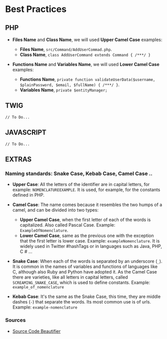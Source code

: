 # Best Practices

## PHP

* **Files Name** and **Class Name**, we will used **Upper Camel Case** examples:
    * **Files Name**, `src/Command/AddUserCommad.php`.
    * **Class Name**, `class AddUserCommand extends Command { /***/ }`

* **Functions Name** and **Variables Name**, we will used **Lower Camel Case** examples:
    * **Functions Name**, `private function validateUserData($username, $plainPassword, $email, $fullName) { /***/ }`.
    * **Variables Name**, `private $entityManager;`

## TWIG

```
// To Do...
```

## JAVASCRIPT

```
// To Do...
```

## EXTRAS 

### Naming standards: Snake Case, Kebab Case, Camel Case ..

* **Upper Case**: All the letters of the identifier are in capital letters, for example: `NOMENCLATUREEXAMPLE`. It is used, for example, for the constants defined in PHP.

* **Camel Case**: The name comes because it resembles the two humps of a camel, and can be divided into two types:
    * **Upper Camel Case**, when the first letter of each of the words is capitalized. Also called Pascal Case. Example: `ExampleOfNomenclature`.
    * **Lower Camel Case**, same as the previous one with the exception that the first letter is lower case. Example: `exampleNomenclature`.
It is widely used in Twitter #hashTags or in languages ​​such as Java, PHP, C # ...

* **Snake Case**: When each of the words is separated by an underscore (`_`). It is common in the names of variables and functions of languages ​​like C, although also Ruby and Python have adopted it. As the Camel Case there are varieties, like all letters in capital letters, called `SCREAMING_SNAKE_CASE`, which is used to define constants. Example: `example_of_nomenclature`

* **Kebab Case**: It's the same as the Snake Case, this time, they are middle dashes (`-`) that separate the words. Its most common use is of urls. Example: `example-nomenclature`

### Sources

* [Source Code Beautifier](https://ctrlq.org/beautifier/)